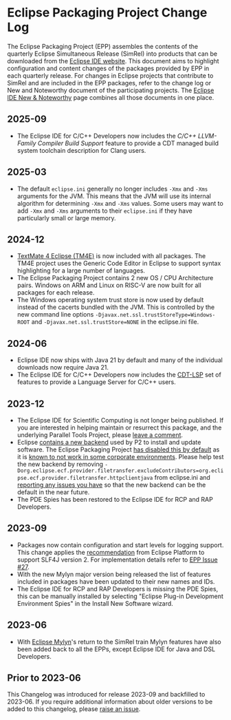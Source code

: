 # Eclipse Packaging Project Change Log

The Eclipse Packaging Project (EPP) assembles the contents of the quarterly Eclipse Simultaneous Release (SimRel) into products that can be downloaded from the [Eclipse IDE website](https://eclipseide.org).
This document aims to highlight configuration and content changes of the packages provided by EPP in each quarterly release.
For changes in Eclipse projects that contribute to SimRel and are included in the EPP packages, refer to the change log or New and Noteworthy document of the participating projects.
The [Eclipse IDE New & Noteworthy](https://eclipseide.org/release/noteworthy/) page combines all those documents in one place.

## 2025-09

- The Eclipse IDE for C/C++ Developers now includes the _C/C++ LLVM-Family Compiler Build Support_ feature to provide a CDT managed build system toolchain description for Clang users.

## 2025-03

- The default `eclipse.ini` generally no longer includes `-Xmx` and `-Xms` arguments for the JVM. This means that the JVM will use its internal algorithm for determining `-Xmx` and `-Xms` values. Some users may want to add `-Xmx` and `-Xms` arguments to their `eclipse.ini` if they have particularly small or large memory.

## 2024-12

- [TextMate 4 Eclipse (TM4E)](https://projects.eclipse.org/projects/technology.tm4e) is now included with all packages. The TM4E project uses the Generic Code Editor in Eclipse to support syntax highlighting for a large number of languages.
- The Eclipse Packaging Project contains 2 new OS / CPU Architecture pairs. Windows on ARM and Linux on RISC-V are now built for all packages for each release.
- The Windows operating system trust store is now used by default instead of the cacerts bundled with the JVM. This is controlled by the new command line options `-Djavax.net.ssl.trustStoreType=Windows-ROOT` and `-Djavax.net.ssl.trustStore=NONE` in the eclipse.ini file.

## 2024-06

- Eclipse IDE now ships with Java 21 by default and many of the individual downloads now require Java 21.
- The Eclipse IDE for C/C++ Developers now includes the [CDT-LSP](https://github.com/eclipse-cdt/cdt-lsp) set of features to provide a Language Server for C/C++ users.

## 2023-12

- The Eclipse IDE for Scientific Computing is not longer being published. If you are interested in helping maintain or resurrect this package, and the underlying Parallel Tools Project, please [leave a comment](https://github.com/eclipse-packaging/packages/issues/85). 
- Eclipse [contains a new backend](https://eclipse.dev/eclipse/news/4.30/platform.php#new-ecf-client) used by P2 to install and update software. The Eclipse Packaging Project [has disabled this by default](https://github.com/eclipse-packaging/packages/issues/81) as it is [known to not work in some corporate environments](https://github.com/eclipse-equinox/p2/issues/381). Please help test the new backend by removing `-Dorg.eclipse.ecf.provider.filetransfer.excludeContributors=org.eclipse.ecf.provider.filetransfer.httpclientjava` from eclipse.ini and [reporting any issues you have](https://github.com/eclipse-equinox/p2/issues/new/choose) so that the new backend can be the default in the near future.
- The PDE Spies has been restored to the Eclipse IDE for RCP and RAP Developers.

## 2023-09

- Packages now contain configuration and start levels for logging support.
This change applies the [recommendation](https://eclipse.dev/eclipse/news/4.28/platform.php#slf4j.api-version-2) from Eclipse Platform to support SLF4J version 2.
For implementation details refer to [EPP Issue #27](https://github.com/eclipse-packaging/packages/issues/27).
- With the new Mylyn major version being released the list of features included in packages have been updated to their new names and IDs.
- The Eclipse IDE for RCP and RAP Developers is missing the PDE Spies, this can be manually installed by selecting "Eclipse Plug-in Development Environment Spies" in the Install New Software wizard.

## 2023-06

- With [Eclipse Mylyn](https://eclipse.dev/mylyn/)'s return to the SimRel train Mylyn features have also been added back to all the EPPs, except Eclipse IDE for Java and DSL Developers.

## Prior to 2023-06

This Changelog was introduced for release 2023-09 and backfilled to 2023-06.
If you require additional information about older versions to be added to this changelog, please [raise an issue](https://github.com/eclipse-packaging/packages/issues).
